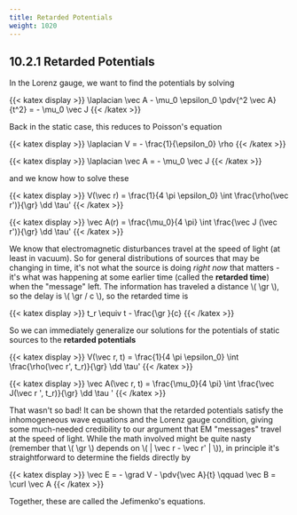 ```yaml
---
title: Retarded Potentials
weight: 1020
---
```


## 10.2.1 Retarded Potentials

In the Lorenz gauge, we want to find the potentials by solving 


{{< katex display >}}
\laplacian \vec A - \mu_0 \epsilon_0 \pdv{^2 \vec A}{t^2} = - \mu_0 \vec J
{{< /katex >}}


Back in the static case, this reduces to Poisson's equation

{{< katex display >}}
\laplacian V = - \frac{1}{\epsilon_0} \rho
{{< /katex >}}


{{< katex display >}}
\laplacian \vec A = - \mu_0 \vec J
{{< /katex >}}


and we know how to solve these

{{< katex display >}}
V(\vec r) = \frac{1}{4 \pi \epsilon_0} \int \frac{\rho(\vec r')}{\gr} \dd \tau' 
{{< /katex >}}



{{< katex display >}}
\vec A(r) = \frac{\mu_0}{4 \pi} \int \frac{\vec J (\vec r')}{\gr} \dd \tau' 
{{< /katex >}}


We know that electromagnetic disturbances travel at the speed of light (at least in vacuum). So for general distributions of sources that may be changing in time, it's not what the source is doing _right now_ that matters - it's what was happening at some earlier time (called the __retarded time__) when the "message" left. The information has traveled a distance \\( \gr \\), so the delay is \\( \gr / c \\), so the retarded time is

{{< katex display >}}
t_r \equiv t - \frac{\gr }{c}
{{< /katex >}}

So we can immediately generalize our solutions for the potentials of static sources to the __retarded potentials__

{{< katex display >}}
V(\vec r, t) = \frac{1}{4 \pi \epsilon_0} \int \frac{\rho(\vec r', t_r)}{\gr} \dd \tau'
{{< /katex >}}


{{< katex display >}}
\vec A(\vec r, t) = \frac{\mu_0}{4 \pi} \int \frac{\vec J(\vec r ', t_r)}{\gr} \dd \tau '
{{< /katex >}}


That wasn't so bad! It can be shown that the retarded potentials satisfy the inhomogeneous wave equations and the Lorenz gauge condition, giving some much-needed credibility to our argument that EM "messages" travel at the speed of light. While the math involved might be quite nasty (remember that \\( \gr \\) depends on \\( | \vec r - \vec r' | \\)), in principle it's straightforward to determine the fields directly by

{{< katex display >}}
\vec E = - \grad V - \pdv{\vec A}{t} \qquad \vec B = \curl \vec A
{{< /katex >}}


Together, these are called the Jefimenko's equations.

